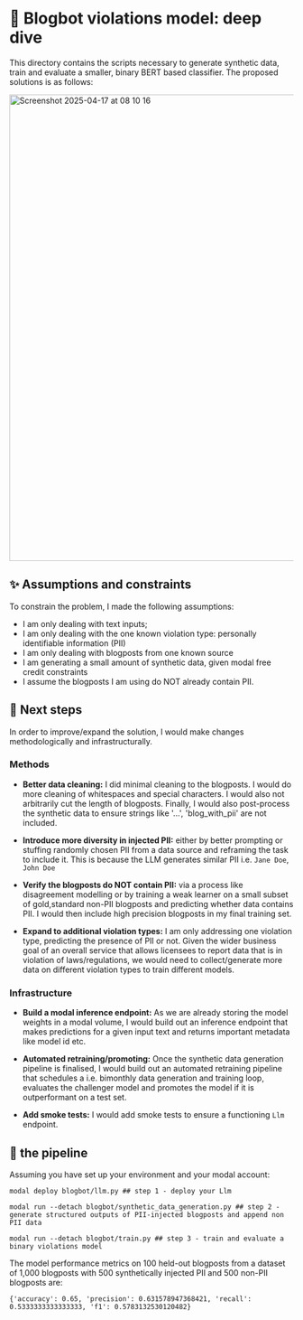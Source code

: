 # 🤖 Blogbot violations model: deep dive 

This directory contains the scripts necessary to generate synthetic data, train and evaluate a smaller, binary BERT based classifier. The proposed solutions is as follows:

<img width="826" alt="Screenshot 2025-04-17 at 08 10 16" src="https://github.com/user-attachments/assets/1139e57e-f3e3-4171-acdd-6864af466d9e" />


## :sparkles: Assumptions and constraints

To constrain the problem, I made the following assumptions:

- I am only dealing with text inputs;
- I am only dealing with the one known violation type: personally identifiable information (PII)
- I am only dealing with blogposts from one known source 
- I am generating a small amount of synthetic data, given modal free credit constraints 
- I assume the blogposts I am using do NOT already contain PII. 

## 💅 Next steps

In order to improve/expand the solution, I would make changes methodologically and infrastructurally. 

### Methods 

- **Better data cleaning:** I did minimal cleaning to the blogposts. I would do more cleaning of whitespaces and special characters. I would also not arbitrarily cut the length of blogposts. Finally, I would also post-process the synthetic data to ensure strings like '...', 'blog_with_pii' are not included.

- **Introduce more diversity in injected PII:** either by better prompting or stuffing randomly chosen PII from a data source and reframing the task to include it. This is because the LLM generates similar PII i.e. `Jane Doe`, `John Doe`

- **Verify the blogposts do NOT contain PII:** via a process like disagreement modelling or by training a weak learner on a small subset of gold,standard non-PII blogposts and predicting whether data contains PII. I would then include high precision blogposts in my final training set.

- **Expand to additional violation types:** I am only addressing one violation type, predicting the presence of PII or not. Given the wider business goal of an overall service that allows licensees to report data that is in violation of laws/regulations, we would need to collect/generate more data on different violation types to train different models.  


### Infrastructure 

- **Build a modal inference endpoint:** As we are already storing the model weights in a modal volume, I would build out an inference endpoint that makes predictions for a given input text and returns important metadata like model id etc. 

- **Automated retraining/promoting:** Once the synthetic data generation pipeline is finalised, I would build out an automated retraining pipeline that schedules a i.e. bimonthly data generation and training loop, evaluates the challenger model and promotes the model if it is outperformant on a test set.

- **Add smoke tests:** I would add smoke tests to ensure a functioning `Llm` endpoint.  

## 🫡 the pipeline

Assuming you have set up your environment and your modal account:

```
modal deploy blogbot/llm.py ## step 1 - deploy your Llm 

modal run --detach blogbot/synthetic_data_generation.py ## step 2 - generate structured outputs of PII-injected blogposts and append non PII data

modal run --detach blogbot/train.py ## step 3 - train and evaluate a binary violations model
```

The model performance metrics on 100 held-out blogposts from a dataset of 1,000 blogposts with 500 synthetically injected PII and 500 non-PII blogposts are:

```
{'accuracy': 0.65, 'precision': 0.631578947368421, 'recall': 0.5333333333333333, 'f1': 0.5783132530120482}
```